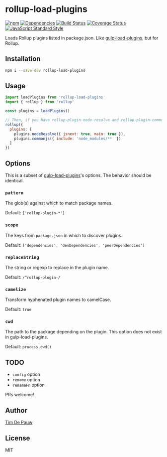 # rollup-load-plugins

[![npm](https://img.shields.io/npm/v/rollup-load-plugins.svg)](https://www.npmjs.com/package/rollup-load-plugins) [![Dependencies](https://img.shields.io/david/timdp/rollup-load-plugins.svg)](https://david-dm.org/timdp/rollup-load-plugins) [![Build Status](https://img.shields.io/circleci/project/github/timdp/rollup-load-plugins/master.svg)](https://circleci.com/gh/timdp/rollup-load-plugins) [![Coverage Status](https://img.shields.io/coveralls/timdp/rollup-load-plugins/master.svg)](https://coveralls.io/r/timdp/rollup-load-plugins) [![JavaScript Standard Style](https://img.shields.io/badge/code%20style-standard-brightgreen.svg)](https://standardjs.com/)

Loads Rollup plugins listed in package.json. Like
[gulp-load-plugins](https://www.npmjs.com/package/gulp-load-plugins), but for
Rollup.

## Installation

```bash
npm i --save-dev rollup-load-plugins
```

## Usage

```js
import loadPlugins from 'rollup-load-plugins'
import { rollup } from 'rollup'

const plugins = loadPlugins()

// Then, if you have rollup-plugin-node-resolve and rollup-plugin-commonjs ...
rollup({
  plugins: [
    plugins.nodeResolve({ jsnext: true, main: true }),
    plugins.commonjs({ include: 'node_modules/**' })
  ]
})
```

## Options

This is a subset of
[gulp-load-plugins](https://www.npmjs.com/package/gulp-load-plugins)'s options.
The behavior should be identical.

### `pattern`

The glob(s) against which to match package names.

Default: `['rollup-plugin-*']`

### `scope`

The keys from `package.json` in which to discover plugins.

Default: `['dependencies', 'devDependencies', 'peerDependencies']`

### `replaceString`

The string or regexp to replace in the plugin name.

Default: `/^rollup-plugin-/`

### `camelize`

Transform hyphenated plugin names to camelCase.

Default: `true`

### `cwd`

The path to the package depending on the plugin. This option does not exist in
gulp-load-plugins.

Default: `process.cwd()`

## TODO

- `config` option
- `rename` option
- `renameFn` option

PRs welcome!

## Author

[Tim De Pauw](https://tmdpw.eu/)

## License

MIT

